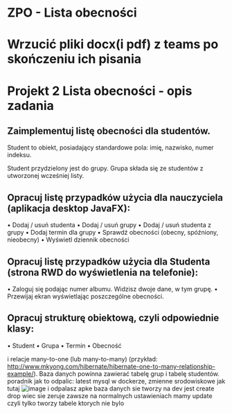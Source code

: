 # ZPO - Lista obecności 

# Wrzucić pliki docx(i pdf) z teams po skończeniu ich pisania



# Projekt 2 Lista obecności - opis zadania

## Zaimplementuj listę obecności dla studentów.

Student to obiekt, posiadający standardowe pola: imię, nazwisko, numer indeksu.

Student przydzielony jest do grupy. Grupa składa się ze studentów z utworzonej wcześniej listy.

## Opracuj listę przypadków użycia dla nauczyciela (aplikacja desktop JavaFX):
•	Dodaj / usuń studenta
•	Dodaj / usuń grupy
•	Dodaj / usuń studenta z grupy
•	Dodaj termin dla grupy
•	Sprawdź obecności (obecny, spóźniony, nieobecny)
•	Wyświetl dziennik obecności

## Opracuj listę przypadków użycia dla Studenta (strona RWD do wyświetlenia na telefonie):
•	Zaloguj się podając numer albumu. Widzisz dwoje dane, w tym grupę.
•	Przewijaj ekran wyświetlając poszczególne obecności.

## Opracuj strukturę obiektową, czyli odpowiednie klasy:
•	Student
•	Grupa
•	Termin
•	Obecność

i relacje many-to-one (lub many-to-many) 
(przykład: http://www.mkyong.com/hibernate/hibernate-one-to-many-relationship-example/). 
Baza danych powinna zawierać tabelę grup i tabelę studentów.
poradnik jak to odpalic:
latest mysql w dockerze,
zmienne srodowiskowe jak tutaj
![image](https://github.com/user-attachments/assets/b376b366-c1bc-4d67-a277-af9271fcdc40)
i odpalasz apke baza danych sie tworzy na dev jest create drop wiec sie zeruje zawsze na normalnych ustawieniach mamy update czyli tylko tworzy tabele ktorych nie bylo


